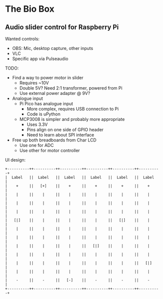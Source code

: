 # The Bio Box

## Audio slider control for Raspberry Pi

Wanted controls:

- OBS: Mic, desktop capture, other inputs
- VLC
- Specific app via Pulseaudio

TODO:

- Find a way to power motor in slider
	- Requires ~10V
	- Double 5V? Need 2:1 transformer, powered from Pi
	- Use external power adapter @ 9V?
- Analogue input
	- Pi Pico has analogue input
		- More complex, requires USB connection to Pi
		- Code is uPython
	- MCP3008 is simpler and probably more appropriate
		- Uses 3.3V
		- Pins align on one side of GPIO header
		- Need to learn about SPI interface
- Free up both breadboards from Char LCD
	- Use one for ADC
	- Use other for motor controller


UI design:

```
+----------++----------++----------++----------++----------++----------+
|  Label   ||  Label   ||  Label   ||  Label   ||  Label   ||  Label   |
|    +     ||   [+]    ||    +     ||    +     ||    +     ||    +     |
|    |     ||    |     ||    |     ||    |     ||    |     ||    |     |
|    |     ||    |     ||    |     ||    |     ||    |     ||    |     |
|    |     ||    |     ||    |     ||    |     ||    |     ||    |     |
|   [|]    ||    |     ||    |     ||    |     ||   [|]    ||    |     |
|    |     ||    |     ||    |     ||    |     ||    |     ||    |     |
|    |     ||    |     ||    |     ||    |     ||    |     ||    |     |
|    |     ||    |     ||    |     ||   [|]    ||    |     ||    |     |
|    |     ||    |     ||    |     ||    |     ||    |     ||    |     |
|    |     ||    |     ||    |     ||    |     ||    |     ||   [|]    |
|    |     ||    |     ||    |     ||    |     ||    |     ||    |     |
|    -     ||    -     ||   [-]    ||    -     ||    -     ||    -     |
+----------++----------++----------++----------++----------++----------+
```
